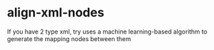 # align-xml-nodes
If you have 2 type xml, try uses a machine learning-based algorithm to generate the mapping nodes between them
